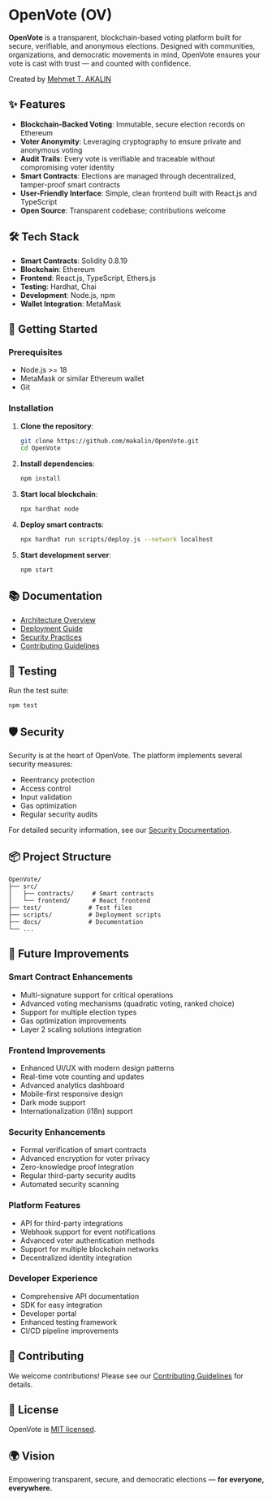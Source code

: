 # OpenVote (OV)

**OpenVote** is a transparent, blockchain-based voting platform built for secure, verifiable, and anonymous elections. Designed with communities, organizations, and democratic movements in mind, OpenVote ensures your vote is cast with trust — and counted with confidence.

Created by [Mehmet T. AKALIN](https://github.com/makalin)

## ✨ Features

* **Blockchain-Backed Voting**: Immutable, secure election records on Ethereum
* **Voter Anonymity**: Leveraging cryptography to ensure private and anonymous voting
* **Audit Trails**: Every vote is verifiable and traceable without compromising voter identity
* **Smart Contracts**: Elections are managed through decentralized, tamper-proof smart contracts
* **User-Friendly Interface**: Simple, clean frontend built with React.js and TypeScript
* **Open Source**: Transparent codebase; contributions welcome

## 🛠️ Tech Stack

* **Smart Contracts**: Solidity 0.8.19
* **Blockchain**: Ethereum
* **Frontend**: React.js, TypeScript, Ethers.js
* **Testing**: Hardhat, Chai
* **Development**: Node.js, npm
* **Wallet Integration**: MetaMask

## 🚀 Getting Started

### Prerequisites

* Node.js >= 18
* MetaMask or similar Ethereum wallet
* Git

### Installation

1. **Clone the repository**:
   ```bash
   git clone https://github.com/makalin/OpenVote.git
   cd OpenVote
   ```

2. **Install dependencies**:
   ```bash
   npm install
   ```

3. **Start local blockchain**:
   ```bash
   npx hardhat node
   ```

4. **Deploy smart contracts**:
   ```bash
   npx hardhat run scripts/deploy.js --network localhost
   ```

5. **Start development server**:
   ```bash
   npm start
   ```

## 📚 Documentation

* [Architecture Overview](docs/architecture.md)
* [Deployment Guide](docs/deployment.md)
* [Security Practices](docs/security.md)
* [Contributing Guidelines](CONTRIBUTING.md)

## 🧪 Testing

Run the test suite:
```bash
npm test
```

## 🛡️ Security

Security is at the heart of OpenVote. The platform implements several security measures:

* Reentrancy protection
* Access control
* Input validation
* Gas optimization
* Regular security audits

For detailed security information, see our [Security Documentation](docs/security.md).

## 📦 Project Structure

```
OpenVote/
├── src/
│   ├── contracts/     # Smart contracts
│   └── frontend/      # React frontend
├── test/             # Test files
├── scripts/          # Deployment scripts
├── docs/             # Documentation
└── ...
```

## 🔮 Future Improvements

### Smart Contract Enhancements
* Multi-signature support for critical operations
* Advanced voting mechanisms (quadratic voting, ranked choice)
* Support for multiple election types
* Gas optimization improvements
* Layer 2 scaling solutions integration

### Frontend Improvements
* Enhanced UI/UX with modern design patterns
* Real-time vote counting and updates
* Advanced analytics dashboard
* Mobile-first responsive design
* Dark mode support
* Internationalization (i18n) support

### Security Enhancements
* Formal verification of smart contracts
* Advanced encryption for voter privacy
* Zero-knowledge proof integration
* Regular third-party security audits
* Automated security scanning

### Platform Features
* API for third-party integrations
* Webhook support for event notifications
* Advanced voter authentication methods
* Support for multiple blockchain networks
* Decentralized identity integration

### Developer Experience
* Comprehensive API documentation
* SDK for easy integration
* Developer portal
* Enhanced testing framework
* CI/CD pipeline improvements

## 🤝 Contributing

We welcome contributions! Please see our [Contributing Guidelines](CONTRIBUTING.md) for details.

## 📖 License

OpenVote is [MIT licensed](LICENSE).

## 🌍 Vision

Empowering transparent, secure, and democratic elections — **for everyone, everywhere.**
